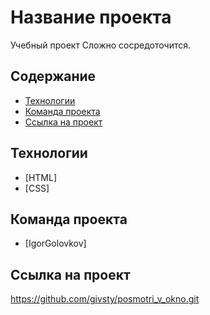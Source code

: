 # Название проекта
Учебный проект Сложно сосредоточится.

## Содержание
- [Технологии](#технологии)
- [Команда проекта](#команда-проекта)
- [Ссылка на проект](#ссылка-на-проект)
## Технологии
- [HTML]
- [CSS]

## Команда проекта
- [IgorGolovkov]

## Ссылка на проект

https://github.com/givsty/posmotri_v_okno.git
